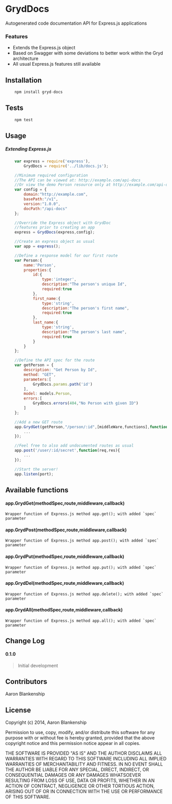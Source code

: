 GrydDocs
=========
Autogenerated code documentation API for Express.js applications

### Features
  - Extends the Express.js object
  - Based on Swagger with some deviations to better work within the Gryd architecture
  - All usual Express.js features still available

Installation
----

```js
    npm install gryd-docs
```
Tests
--------------

```js
    npm test
```

Usage
----

##### Extending Express.js
```js
    var express = require('express'),
        GrydDocs = require('../lib/docs.js');

    //Minimum required configuration
    //The API can be viewed at: http://example.com/api-docs
    //Or view the demo Person resource only at http://example.com/api-docs/person
    var config = {
        domain:"http://example.com",
        basePath:"/v1",
        version:"1.0.0",
        docPath:"/api-docs"
    };

    //Override the Express object with GrydDoc
    //features prior to creating an app
    express = GrydDocs(express,config);

    //Create an express object as usual
    var app = express();

    //Define a response model for our first route
    var Person:{
        name:'Person',
        properties:{
            id:{
                type:'integer',
                description:"The person's unique Id",
                required:true
            },
            first_name:{
                type:'string',
                description:"The person's first name",
                required:true
            },
            last_name:{
                type:'string',
                description:"The person's last name",
                required:true
            }
        }
    };

    //Define the API spec for the route
    var getPerson = {
        description: "Get Person by Id",
        method: "GET",
        parameters:[
            GrydDocs.params.path('id')
        ],
        model: models.Person,
        errors:[
            GrydDocs.errors(404,"No Person with given ID")
        ]
    };

    //Add a new GET route
    app.GrydGet(getPerson,"/person/:id",[middleWare,functions],function(req,res){
        ...
    });

    //Feel free to also add undocumented routes as usual
    app.post('/user/:id/secret',function(req,res){
        ...
    });

    //Start the server!
    app.listen(port);
```


Available functions
----

#### app.GrydGet(methodSpec,route,middleware,callback)
    Wrapper function of Express.js method app.get(); with added `spec` parameter

#### app.GrydPost(methodSpec,route,middleware,callback)
    Wrapper function of Express.js method app.post(); with added `spec` parameter

#### app.GrydPut(methodSpec,route,middleware,callback)
    Wrapper function of Express.js method app.put(); with added `spec` parameter

#### app.GrydDel(methodSpec,route,middleware,callback)
    Wrapper function of Express.js method app.delete(); with added `spec` parameter

#### app.GrydAll(methodSpec,route,middleware,callback)
    Wrapper function of Express.js method app.all(); with added `spec` parameter



Change Log
----
#### 0.1.0
>Initial development


Contributors
----
Aaron Blankenship


License
----

Copyright (c) 2014, Aaron Blankenship

Permission to use, copy, modify, and/or distribute this software for any purpose with or without fee is hereby granted, provided that the above copyright notice and this permission notice appear in all copies.

THE SOFTWARE IS PROVIDED "AS IS" AND THE AUTHOR DISCLAIMS ALL WARRANTIES WITH REGARD TO THIS SOFTWARE INCLUDING ALL IMPLIED WARRANTIES OF MERCHANTABILITY AND FITNESS. IN NO EVENT SHALL THE AUTHOR BE LIABLE FOR ANY SPECIAL, DIRECT, INDIRECT, OR CONSEQUENTIAL DAMAGES OR ANY DAMAGES WHATSOEVER RESULTING FROM LOSS OF USE, DATA OR PROFITS, WHETHER IN AN ACTION OF CONTRACT, NEGLIGENCE OR OTHER TORTIOUS ACTION, ARISING OUT OF OR IN CONNECTION WITH THE USE OR PERFORMANCE OF THIS SOFTWARE.